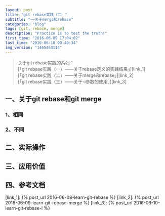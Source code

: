 ```yaml
---
layout: post
title: "git rebase实践（二）"
subtitle: "——关于merge和rebase"
categories: "blog"
tags: [git, rebase, merge]
description: "Practice is to test the truth!"
first_time: "2016-06-09 17:04:02"
last_time: "2016-06-10 00:40:34"
img_version: "1465463114"
---
```


>关于git rebase实践的系列：  
[「git rebase实践（一）——关于rebase定义的实践结果」][link_1]  
[「git rebase实践（二）——关于merge和rebase」][link_2]  
[「git rebase实践（三）——关于-i参数的使用」][link_3]

## 一、关于git rebase和git merge

### 1、相同

### 2、不同

## 二、实际操作

## 三、应用价值

## 四、参考文档


[link_1]: {% post_url 2016-06-08-learn-git-rebase %}
[link_2]: {% post_url 2016-06-09-learn-git-rebase-merge %}
[link_3]: {% post_url 2016-06-10-learn-git-rebase-i %}
